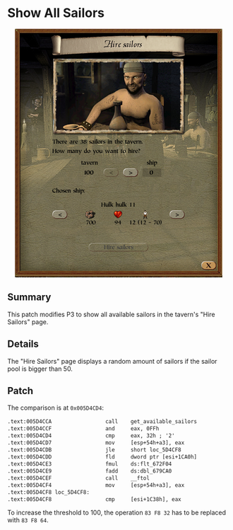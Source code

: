# Show All Sailors
<p style="text-align:center">
    <img src="0003-show-all-sailors.png">
</p>

## Summary
This patch modifies P3 to show all available sailors in the tavern's "Hire Sailors" page.

## Details
The "Hire Sailors" page displays a random amount of sailors if the sailor pool is bigger than 50.

## Patch
The comparison is at `0x005D4CD4`:
```
.text:005D4CCA                 call    get_available_sailors
.text:005D4CCF                 and     eax, 0FFh
.text:005D4CD4                 cmp     eax, 32h ; '2'
.text:005D4CD7                 mov     [esp+54h+a3], eax
.text:005D4CDB                 jle     short loc_5D4CF8
.text:005D4CDD                 fld     dword ptr [esi+1CA0h]
.text:005D4CE3                 fmul    ds:flt_672F04
.text:005D4CE9                 fadd    ds:dbl_679CA0
.text:005D4CEF                 call    __ftol
.text:005D4CF4                 mov     [esp+54h+a3], eax
.text:005D4CF8 loc_5D4CF8:
.text:005D4CF8                 cmp     [esi+1C38h], eax
```

To increase the threshold to 100, the operation `83 F8 32` has to be replaced with `83 F8 64`.
